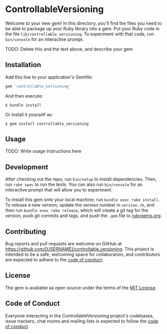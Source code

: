 # ControllableVersioning

Welcome to your new gem! In this directory, you'll find the files you need to be able to package up your Ruby library into a gem. Put your Ruby code in the file `lib/controllable_versioning`. To experiment with that code, run `bin/console` for an interactive prompt.

TODO: Delete this and the text above, and describe your gem

## Installation

Add this line to your application's Gemfile:

```ruby
gem 'controllable_versioning'
```

And then execute:

    $ bundle install

Or install it yourself as:

    $ gem install controllable_versioning

## Usage

TODO: Write usage instructions here

## Development

After checking out the repo, run `bin/setup` to install dependencies. Then, run `rake spec` to run the tests. You can also run `bin/console` for an interactive prompt that will allow you to experiment.

To install this gem onto your local machine, run `bundle exec rake install`. To release a new version, update the version number in `version.rb`, and then run `bundle exec rake release`, which will create a git tag for the version, push git commits and tags, and push the `.gem` file to [rubygems.org](https://rubygems.org).

## Contributing

Bug reports and pull requests are welcome on GitHub at https://github.com/[USERNAME]/controllable_versioning. This project is intended to be a safe, welcoming space for collaboration, and contributors are expected to adhere to the [code of conduct](https://github.com/[USERNAME]/controllable_versioning/blob/master/CODE_OF_CONDUCT.md).


## License

The gem is available as open source under the terms of the [MIT License](https://opensource.org/licenses/MIT).

## Code of Conduct

Everyone interacting in the ControllableVersioning project's codebases, issue trackers, chat rooms and mailing lists is expected to follow the [code of conduct](https://github.com/[USERNAME]/controllable_versioning/blob/master/CODE_OF_CONDUCT.md).
